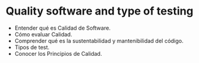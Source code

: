 # Quality software and type of testing

* Entender qué es Calidad de Software.
* Cómo evaluar Calidad.
* Comprender qué es la sustentabilidad y mantenibilidad del código.
* Tipos de test.
* Conocer los Principios de Calidad.

